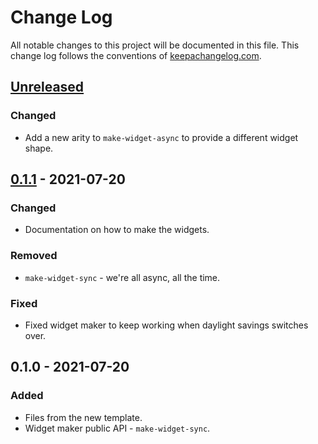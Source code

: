 # Change Log
All notable changes to this project will be documented in this file. This change log follows the conventions of [keepachangelog.com](http://keepachangelog.com/).

## [Unreleased]
### Changed
- Add a new arity to `make-widget-async` to provide a different widget shape.

## [0.1.1] - 2021-07-20
### Changed
- Documentation on how to make the widgets.

### Removed
- `make-widget-sync` - we're all async, all the time.

### Fixed
- Fixed widget maker to keep working when daylight savings switches over.

## 0.1.0 - 2021-07-20
### Added
- Files from the new template.
- Widget maker public API - `make-widget-sync`.

[Unreleased]: https://github.com/blasterai/datomic-demo/compare/0.1.1...HEAD
[0.1.1]: https://github.com/blasterai/datomic-demo/compare/0.1.0...0.1.1
